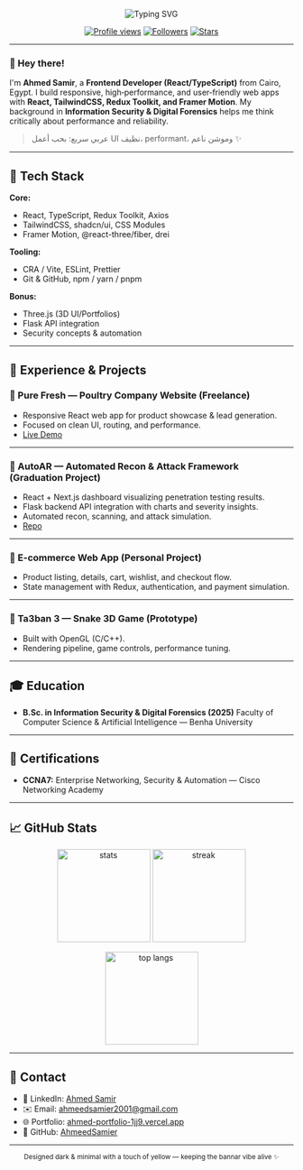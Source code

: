<!-- GitHub Profile README for Ahmed Samir -->

<p align="center">
  <img src="https://readme-typing-svg.demolab.com?font=Inter&weight=600&size=26&duration=3200&pause=900&color=FACC15&center=true&vCenter=true&width=700&lines=Ahmed+Samir+%7C+Frontend+Developer+(React);Clean+UI.+Smooth+Motion.+Solid+Code." alt="Typing SVG" />
</p>

<p align="center">
  <a href="https://github.com/AhmeedSamier"><img src="https://komarev.com/ghpvc/?username=AhmeedSamier&style=for-the-badge&color=0ea5e9" alt="Profile views"/></a>
  <a href="https://github.com/AhmeedSamier?tab=followers"><img src="https://img.shields.io/github/followers/AhmeedSamier?style=for-the-badge&logo=github" alt="Followers"/></a>
  <a href="https://github.com/AhmeedSamier?tab=repositories"><img src="https://img.shields.io/github/stars/AhmeedSamier?affiliations=OWNER%2CCOLLABORATOR&style=for-the-badge" alt="Stars"/></a>
</p>

---

### 👋 Hey there!

I'm **Ahmed Samir**, a **Frontend Developer (React/TypeScript)** from Cairo, Egypt. I build responsive, high‑performance, and user‑friendly web apps with **React, TailwindCSS, Redux Toolkit, and Framer Motion**. My background in **Information Security & Digital Forensics** helps me think critically about performance and reliability.

> عربي سريع: بحب أعمل UI نظيف، performant، وموشن ناعم ✨

---

## 🔧 Tech Stack

**Core:**

* React, TypeScript, Redux Toolkit, Axios
* TailwindCSS, shadcn/ui, CSS Modules
* Framer Motion, @react-three/fiber, drei

**Tooling:**

* CRA / Vite, ESLint, Prettier
* Git & GitHub, npm / yarn / pnpm

**Bonus:**

* Three.js (3D UI/Portfolios)
* Flask API integration
* Security concepts & automation

---

## 🚀 Experience & Projects

### 🐔 Pure Fresh — Poultry Company Website (Freelance)

* Responsive React web app for product showcase & lead generation.
* Focused on clean UI, routing, and performance.
* [Live Demo](https://pure-fresh-poultry34.onrender.com/)

---

### 🤖 AutoAR — Automated Recon & Attack Framework (Graduation Project)

* React + Next.js dashboard visualizing penetration testing results.
* Flask backend API integration with charts and severity insights.
* Automated recon, scanning, and attack simulation.
* [Repo](https://github.com/AhmeedSamier/Auto_AR)

---

### 🛒 E-commerce Web App (Personal Project)

* Product listing, details, cart, wishlist, and checkout flow.
* State management with Redux, authentication, and payment simulation.

---

### 🐍 Ta3ban 3 — Snake 3D Game (Prototype)

* Built with OpenGL (C/C++).
* Rendering pipeline, game controls, performance tuning.

---

## 🎓 Education

* **B.Sc. in Information Security & Digital Forensics (2025)**
  Faculty of Computer Science & Artificial Intelligence — Benha University

---

## 📜 Certifications

* **CCNA7:** Enterprise Networking, Security & Automation — Cisco Networking Academy

---

## 📈 GitHub Stats

<p align="center">
  <img height="165" src="https://github-readme-stats.vercel.app/api?username=AhmeedSamier&show_icons=true&hide_title=true&count_private=true&theme=tokyonight" alt="stats"/>
  <img height="165" src="https://github-readme-streak-stats.herokuapp.com?user=AhmeedSamier&theme=tokyonight" alt="streak"/>
</p>

<p align="center">
  <img height="165" src="https://github-readme-stats.vercel.app/api/top-langs/?username=AhmeedSamier&layout=compact&theme=tokyonight" alt="top langs"/>
</p>

---

## 📨 Contact

* 💼 LinkedIn: [Ahmed Samir](https://www.linkedin.com/in/ahmed-samer-824045255/)
* ✉️ Email: [ahmeedsamier2001@gmail.com](mailto:ahmeedsamier2001@gmail.com)
* 🌐 Portfolio: [ahmed-portfolio-1jj9.vercel.app](https://ahmed-portfolio-1jj9.vercel.app/)
* 🐙 GitHub: [AhmeedSamier](https://github.com/AhmeedSamier)

---

<p align="center">
  <sub>Designed dark & minimal with a touch of yellow — keeping the bannar vibe alive ✨</sub>
</p>
